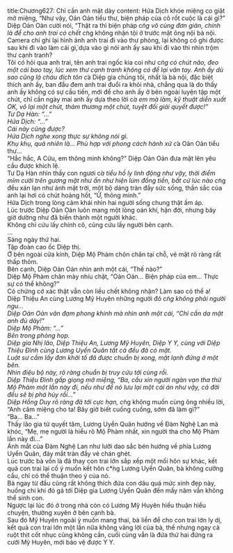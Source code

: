 title:Chương627: Chỉ cần anh mặt dày
content:
Hứa Dịch khóe miệng co giật mở miệng, “Như vậy, Oản Oản tiểu thư, biện pháp của cô rốt cuộc là cái gì?”<br>Diệp Oản Oản cười nói, “Thật ra thì biện pháp c*̃ng vô cùng đơn giản, chính là để cho anh trai có chết c*̃ng không nhận tội ở trước mặt ông nội bà nội. Camera chỉ ghi lại hình ảnh anh trai đi vào thư phòng, lại không có ghi được sau khi đi vào làm cái gì,̀ dựa vào gì nói anh ấy sau khi đi vào thì nhìn trộm thư cạnh tranh?<br>Tôi có hỏi qua anh trai, tên anh trai ngốc kia coi như c*̃ng có chút não, đeo một cái bao tay, lúc xem thư cạnh tranh không có để lại vân tay. Anh ấy dù sao cũng là cháu đích tôn c*̉a Diệp gia chú́ng tôi, nhất là bà nội, đặc biệt thích anh ấy, ban đầu đem anh trai đuổi ra khỏi nhà, chẳng qua là do thấy anh ấy không có sự cầu tiến, mới để cho anh ấy ở bên ngoài luyện tập một chút, chỉ cần ngày mai anh ấy dựa theo lời c*̉a em mà làm, kỹ thuật diễn xuất OK, vô lại một chút, thảm thương một chút, tuyệt đối giải quyết được!”<br>Tư Dạ Hàn: “…”<br>Hứa Dịch: “…”<br>Cái này cũng được?<br>Hứa Dịch nghe xong thực sự không nói gì.<br>Khụ khụ, quả nhiên là… Phù hợp với phong cách hành xử c*̉a Oản Oản tiểu thư…<br>“Hắc hắc, A Cửu, em thông minh không?” Diệp Oản Oản đưa mặt lên yêu cầu được khích lệ.<br>Tư Dạ Hàn nhìn thấy con ngươi c*̉a tiểu hồ ly linh động như vậy, thời điểm mỉm cười trên gương mặt như ẩn như hiện lúm đồng tiền, bất cứ lúc nào c*̃ng đều xán lạn như ánh mặt trời, một bộ dáng tràn đầy sức sống, thần sắc của anh lại hơi có chút hoảng hốt, “Ừ, thông minh.”<br>Hứa Dịch trong lòng cảm khái nhìn hai người sống chung thật ấm áp.<br>Lúc trước Diệp Oản Oản luôn mang một lòng oán khí, hận đời, nhưng bây giờ dường như đã biến thành một người khác.<br>Không chỉ cứu lấy chính cô, cũng cứu lấy người bên cạnh.<br>…<br>Sáng ngày thứ hai.<br>Tập đoàn cao ốc Diệp thị.<br>Ở bên ngoài cửa kính, Diệp Mộ Phàm chôn chân tại chỗ, vẻ mặt rõ ràng rất thấp thỏm.<br>Bên cạnh, Diệp Oản Oản nhìn anh một cái, “Thế nào?”<br>Diệp Mộ Phàm chân mày nhíu chặt, “Oản Oản… Biện pháp của em… Thực sự có thể không?”<br>Có chứng cớ xác thật vẫn còn liều chết không nhận? Làm sao có thể a!<br>Diệp Thiệu An cùng Lương Mỹ Huyên những người đó c*̃ng không phải người ngu…<br>Diệp Oản Oản vân đạm phong khinh mà nhìn anh một cái, “Chỉ cần da mặt anh đủ dày!”<br>Diệp Mộ Phàm: “…”<br>Bên trong phòng họp.<br>Diệp gia Nhị lão, Diệp Thiệu An, Lương Mỹ Huyên, Diệp Y Y, cùng với Diệp Thiệu Đình cùng Lương Uyển Quân tất cả đều đã có mặt.<br>Luật sư cầm lấy đơn khởi tố đã được chuẩn bị xong, mặt lạnh đứng ở một bên.<br>Nhìn điệu bộ này, rõ ràng chuẩn bị truy cứu tới cùng rồi.<br>Diệp Thiệu Đình gấp giọng mở miệng, “Ba, cầu xin người ngàn vạn tha thứ Mộ Phàm một lần này đi, nếu như để nó lưu lại một cái án như vậy, cả đời đều sẽ bị phá hủy rồi…”<br>Diệp Hồng Duy rõ ràng đã tới cực hạn, c*̃ng không muốn cùng ông nhiều lời, “Anh câm miệng cho ta! Bây giờ biết cuống cuồng, sớm đã làm gì?”<br>“Ba… Ba…”<br>Thấy lão gia tử quyết tâm, Lương Uyển Quân hướng về Đàm Nghệ Lan mà khóc, “Mẹ, mẹ người là hiểu rõ Mộ Phàm nhất, xin người tha cho Mộ Phàm lần này đi…”<br>Ánh mắt của Đàm Nghệ Lan như lưỡi dao sắc bén hướng về phía Lương Uyển Quân, đáy mắt tràn đầy vẻ chán ghét.<br>Lúc trước bà vốn là đã thay con trai lớn sắp xếp một mối hôn sự khác, kết quả con trai lại cố ý muốn kết hôn c*̀ng Lương Uyển Quân, bà không cưỡng cầu, chỉ có thể thuận theo ý của nó.<br>Bà ngay từ đầu cũng rất không thích đứa con dâu quá mức xinh đẹp này, huống chi khi đó gả tới Diệp gia Lương Uyển Quân đến mấy năm vẫn không thể sinh con.<br>Ngược lại lúc đó ở trong nhà còn có Lương Mỹ Huyên hiếu thuận hiểu chuyện, thường xuyên ở bên cạnh bà.<br>Sau đó Mỹ Huyên ngoài ý muốn mang thai, bà liền để cho con trai lớn ly dị, kết quả con trai lớn một lần nữa không vâng lời của bà, thế nhưng ngay cả ruột thịt cốt nhục cũng không cần, cuối cùng vẫn là đứa thứ hai đứng ra cưới Mỹ Huyên, mới bảo vệ được Y Y.